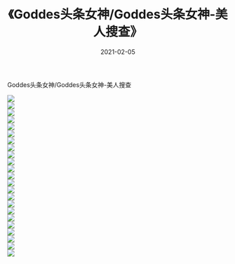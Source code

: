 ﻿---
layout: post
title:  《Goddes头条女神/Goddes头条女神-美人搜查》
date:   2021-02-05
img: http://pic.660000.xyz/1:/网络美图/2021/Goddes头条女神/Goddes头条女神-美人搜查/000.jpg
categories: [美女, 清纯, 唯美]
---

Goddes头条女神/Goddes头条女神-美人搜查

 ![](http://pic.660000.xyz/1:/网络美图/2021/Goddes头条女神/Goddes头条女神-美人搜查/001.jpg) <br>![](http://pic.660000.xyz/1:/网络美图/2021/Goddes头条女神/Goddes头条女神-美人搜查/002.jpg) <br>![](http://pic.660000.xyz/1:/网络美图/2021/Goddes头条女神/Goddes头条女神-美人搜查/003.jpg) <br>![](http://pic.660000.xyz/1:/网络美图/2021/Goddes头条女神/Goddes头条女神-美人搜查/004.jpg) <br>![](http://pic.660000.xyz/1:/网络美图/2021/Goddes头条女神/Goddes头条女神-美人搜查/005.jpg) <br>![](http://pic.660000.xyz/1:/网络美图/2021/Goddes头条女神/Goddes头条女神-美人搜查/006.jpg) <br>![](http://pic.660000.xyz/1:/网络美图/2021/Goddes头条女神/Goddes头条女神-美人搜查/007.jpg) <br>![](http://pic.660000.xyz/1:/网络美图/2021/Goddes头条女神/Goddes头条女神-美人搜查/008.jpg) <br>![](http://pic.660000.xyz/1:/网络美图/2021/Goddes头条女神/Goddes头条女神-美人搜查/009.jpg) <br>![](http://pic.660000.xyz/1:/网络美图/2021/Goddes头条女神/Goddes头条女神-美人搜查/010.jpg) <br>![](http://pic.660000.xyz/1:/网络美图/2021/Goddes头条女神/Goddes头条女神-美人搜查/011.jpg) <br>![](http://pic.660000.xyz/1:/网络美图/2021/Goddes头条女神/Goddes头条女神-美人搜查/012.jpg) <br>![](http://pic.660000.xyz/1:/网络美图/2021/Goddes头条女神/Goddes头条女神-美人搜查/013.jpg) <br>![](http://pic.660000.xyz/1:/网络美图/2021/Goddes头条女神/Goddes头条女神-美人搜查/014.jpg) <br>![](http://pic.660000.xyz/1:/网络美图/2021/Goddes头条女神/Goddes头条女神-美人搜查/015.jpg) <br>![](http://pic.660000.xyz/1:/网络美图/2021/Goddes头条女神/Goddes头条女神-美人搜查/016.jpg) <br>![](http://pic.660000.xyz/1:/网络美图/2021/Goddes头条女神/Goddes头条女神-美人搜查/017.jpg) <br>![](http://pic.660000.xyz/1:/网络美图/2021/Goddes头条女神/Goddes头条女神-美人搜查/018.jpg) <br>![](http://pic.660000.xyz/1:/网络美图/2021/Goddes头条女神/Goddes头条女神-美人搜查/019.jpg) <br>![](http://pic.660000.xyz/1:/网络美图/2021/Goddes头条女神/Goddes头条女神-美人搜查/020.jpg) <br>![](http://pic.660000.xyz/1:/网络美图/2021/Goddes头条女神/Goddes头条女神-美人搜查/021.jpg) <br>![](http://pic.660000.xyz/1:/网络美图/2021/Goddes头条女神/Goddes头条女神-美人搜查/022.jpg) <br>![](http://pic.660000.xyz/1:/网络美图/2021/Goddes头条女神/Goddes头条女神-美人搜查/023.jpg) <br>